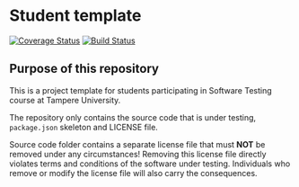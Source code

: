 # Student template
[![Coverage Status](https://coveralls.io/repos/github/shamshadkhan/software_library/badge.svg?branch=main)](https://coveralls.io/github/shamshadkhan/software_library?branch=main)
[![Build Status](https://travis-ci.com/shamshadkhan/software_library.svg?branch=main)](https://travis-ci.com/shamshadkhan/software_library)
## Purpose of this repository

This is a project template for students participating in Software Testing course
at Tampere University.

The repository only contains the source code that is under testing, `package.json` skeleton
and LICENSE file.

Source code folder contains a separate license file that must **NOT** be removed under any circumstances!
Removing this license file directly violates terms and conditions of the software under testing.
Individuals who remove or modify the license file will also carry the consequences.
